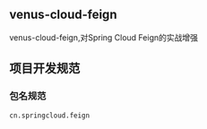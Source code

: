 ## venus-cloud-feign
  venus-cloud-feign,对Spring Cloud Feign的实战增强
  
## 项目开发规范
 ### 包名规范
    cn.springcloud.feign
  
 